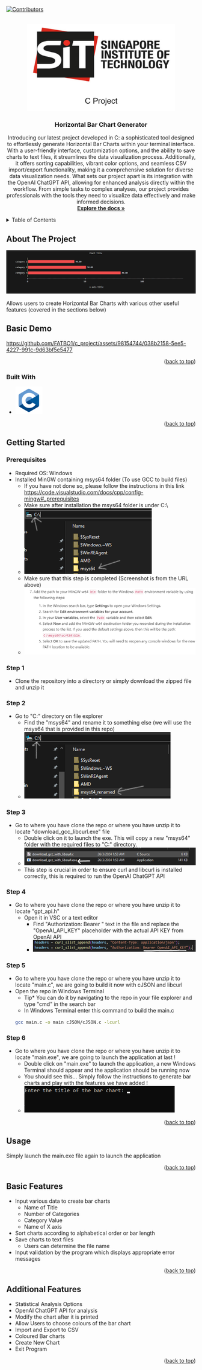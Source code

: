 
<!-- Improved compatibility of back to top link: See: https://github.com/othneildrew/Best-README-Template/pull/73 -->
<a name="readme-top"></a>
<!--
*** Thanks for checking out the Best-README-Template. If you have a suggestion
*** that would make this better, please fork the repo and create a pull request
*** or simply open an issue with the tag "enhancement".
*** Don't forget to give the project a star!
*** Thanks again! Now go create something AMAZING! :D
-->






<!-- PROJECT SHIELDS -->
<!--
*** I'm using markdown "reference style" links for readability.
*** Reference links are enclosed in brackets [ ] instead of parentheses ( ).
*** See the bottom of this document for the declaration of the reference variables
*** for contributors-url, forks-url, etc. This is an optional, concise syntax you may use.
*** https://www.markdownguide.org/basic-syntax/#reference-style-links
-->
[![Contributors][contributors-shield]][contributors-url]
<!-- [![Forks][forks-shield]][forks-url]
[![Stargazers][stars-shield]][stars-url]
[![Issues][issues-shield]][issues-url]
[![MIT License][license-shield]][license-url]
[![LinkedIn][linkedin-shield]][linkedin-url]
 -->


<!-- PROJECT LOGO -->
<br />
<div align="center">
  <a href="https://github.com/github_username/repo_name">
    <img src="images/logo.png" alt="Logo" height="230">
  </a>

<h3 align="center">Horizontal Bar Chart Generator</h3>

  <p align="center">
    Introducing our latest project developed in C: a sophisticated tool designed to effortlessly generate Horizontal Bar Charts within your terminal interface. With a user-friendly interface, customization options, and the ability to save charts to text files, it streamlines the data visualization process. Additionally, it offers sorting capabilities, vibrant color options, and seamless CSV import/export functionality, making it a comprehensive solution for diverse data visualization needs. What sets our project apart is its integration with the OpenAI ChatGPT API, allowing for enhanced analysis directly within the workflow. From simple tasks to complex analyses, our project provides professionals with the tools they need to visualize data effectively and make informed decisions.
    <br />
    <a href="https://github.com/FATBO1/c_project"><strong>Explore the docs »</strong></a>
    <br />
  </p>
</div>



<!-- TABLE OF CONTENTS -->
<details>
  <summary>Table of Contents</summary>
  <ol>
    <li>
      <a href="#about-the-project">About The Project</a>
      <ul>
        <li><a href="#built-with">Built With</a></li>
      </ul>
    </li>
    <li>
      <a href="#getting-started">Getting Started</a>
      <ul>
        <li><a href="#prerequisites">Prerequisites</a></li>
    </li>
    <li><a href="#usage">Usage</a></li>
    <li><a href="#Basic Features">Basic Features</a></li>
    <li><a href="#Additonal Features">Additonal Features</a></li>

  </ol>
</details>



<!-- ABOUT THE PROJECT -->
## About The Project

![Product Name Screen Shot][product-screenshot]
<p>Allows users to create Horizontal Bar Charts with various other useful features (covered in the sections below)</p>

## Basic Demo
https://github.com/FATBO1/c_project/assets/98154744/038b2158-5ee5-4227-991c-9d63bf5e5477


<p align="right">(<a href="#readme-top">back to top</a>)</p>



### Built With
* ![JQuery][c.com]

<p align="right">(<a href="#readme-top">back to top</a>)</p>



<!-- GETTING STARTED -->
## Getting Started
### Prerequisites
- Required OS: Windows
- Installed MinGW containing msys64 folder (To use GCC to build files)
  - If you have not done so, please follow the instructions in this link https://code.visualstudio.com/docs/cpp/config-mingw#_prerequisites
  - Make sure after installation the msys64 folder is under C:\ 
  - ![alt text](images/image-4.png)
  - Make sure that this step is completed (Screenshot is from the URL above)
  - ![alt text](images/image-2.png)


### Step 1
- Clone the repository into a directory or simply download the zipped file and unzip it

### Step 2
- Go to "C:\" directory on file explorer
  - Find the "msys64" and rename it to something else (we will use the msys64 that is provided in this repo) 
  - ![alt text](images/image-7.png)

### Step 3
- Go to where you have clone the repo or where you have unzip it to locate "download_gcc_libcurl.exe" file
  - Double click on it to launch the exe. This will copy a new "msys64" folder with the required files to "C:\" directory. 
  - ![alt text](images/image-14.png)
  - This step is crucial in order to ensure curl and libcurl is installed correctly, this is required to run the OpenAI ChatGPT API

### Step 4
- Go to where you have clone the repo or where you have unzip it to locate "gpt_api.h"
  - Open it in VSC or a text editor
    - Find "Authorization: Bearer " text in the file and replace the "OpenAI_API_KEY" placeholder with the actual API KEY from OpenAI API 
    - ![alt text](images/image-12.png)

### Step 5
- Go to where you have clone the repo or where you have unzip it to locate "main.c", we are going to build it now with cJSON and libcurl
- Open the repo in Windows Terminal
  - Tip* You can do it by navigating to the repo in your file explorer and type "cmd" in the search bar
  - In Windows Terminal enter this command to build the main.c
  ```sh
  gcc main.c -o main cJSON/cJSON.c -lcurl
  ```
### Step 6
- Go to where you have clone the repo or where you have unzip it to locate "main.exe", we are going to launch the application at last !
  - Double click on "main.exe" to launch the application, a new Windows Terminal should appear and the application should be running now
  - You should see this... Simply follow the instructions to generate bar charts and play with the features we have added !
  - ![alt text](images/image-13.png) 



<p align="right">(<a href="#readme-top">back to top</a>)</p>



<!-- USAGE EXAMPLES -->
## Usage
Simply launch the main.exe file again to launch the application

<p align="right">(<a href="#readme-top">back to top</a>)</p>

<!-- ROADMAP -->


## Basic Features

- Input various data to create bar charts
  - Name of Title
  - Number of Categories
  - Category Value
  - Name of X axis
- Sort charts according to alphabetical order or bar length
- Save charts to text files
  - Users can determine the file name
- Input validation by the program which displays appropriate error messages


<p align="right">(<a href="#readme-top">back to top</a>)</p>


## Additional Features

- Statistical Analysis Options
- OpenAI ChatGPT API for analysis
- Modify the chart after it is printed
- Allow Users to choose colours of the bar chart
- Import and Export to CSV
- Coloured Bar charts
- Create New Chart
- Exit Program

<p align="right">(<a href="#readme-top">back to top</a>)</p>



<!-- MARKDOWN LINKS & IMAGES -->
<!-- https://www.markdownguide.org/basic-syntax/#reference-style-links -->
[contributors-shield]: https://img.shields.io/github/contributors/FATBO1/c_project.svg?style=for-the-badge
[contributors-url]: https://github.com/FATBO1/c_project/graphs/contributors
[forks-shield]: https://img.shields.io/github/forks/github_username/repo_name.svg?style=for-the-badge
[forks-url]: https://github.com/github_username/repo_name/network/members
[stars-shield]: https://img.shields.io/github/stars/github_username/repo_name.svg?style=for-the-badge
[stars-url]: https://github.com/github_username/repo_name/stargazers
[issues-shield]: https://img.shields.io/github/issues/github_username/repo_name.svg?style=for-the-badge
[issues-url]: https://github.com/github_username/repo_name/issues
[license-shield]: https://img.shields.io/github/license/github_username/repo_name.svg?style=for-the-badge
[license-url]: https://github.com/github_username/repo_name/blob/master/LICENSE.txt
[linkedin-shield]: https://img.shields.io/badge/-LinkedIn-black.svg?style=for-the-badge&logo=linkedin&colorB=555
[linkedin-url]: https://linkedin.com/in/linkedin_username
[product-screenshot]: images/product_ss.png
[Next.js]: https://img.shields.io/badge/next.js-000000?style=for-the-badge&logo=nextdotjs&logoColor=white
[Next-url]: https://nextjs.org/
[React.js]: https://img.shields.io/badge/React-20232A?style=for-the-badge&logo=react&logoColor=61DAFB
[React-url]: https://reactjs.org/
[Vue.js]: https://img.shields.io/badge/Vue.js-35495E?style=for-the-badge&logo=vuedotjs&logoColor=4FC08D
[Vue-url]: https://vuejs.org/
[Angular.io]: https://img.shields.io/badge/Angular-DD0031?style=for-the-badge&logo=angular&logoColor=white
[Angular-url]: https://angular.io/
[Svelte.dev]: https://img.shields.io/badge/Svelte-4A4A55?style=for-the-badge&logo=svelte&logoColor=FF3E00
[Svelte-url]: https://svelte.dev/
[Laravel.com]: https://img.shields.io/badge/Laravel-FF2D20?style=for-the-badge&logo=laravel&logoColor=white
[Laravel-url]: https://laravel.com
[Bootstrap.com]: https://img.shields.io/badge/Bootstrap-563D7C?style=for-the-badge&logo=bootstrap&logoColor=white
[Bootstrap-url]: https://getbootstrap.com
[JQuery.com]: https://img.shields.io/badge/jQuery-0769AD?style=for-the-badge&logo=jquery&logoColor=white
[JQuery-url]: https://jquery.com 
[C.com]: images/c.png
